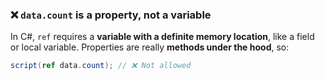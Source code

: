 
### ❌ `data.count` is a **property**, not a variable

In C#, `ref` requires a **variable with a definite memory location**, like a field or local variable. Properties are really **methods under the hood**, so:

```csharp
script(ref data.count); // ❌ Not allowed
```
